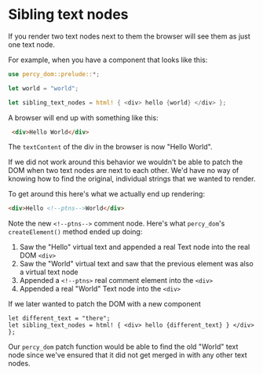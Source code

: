 # Sibling text nodes

If you render two text nodes next to them the browser will see them as just
one text node.

For example, when you have a component that looks like this:

```rust
use percy_dom::prelude::*;

let world = "world";

let sibling_text_nodes = html! { <div> hello {world} </div> };
```

A browser will end up with something like this:

```html
 <div>Hello World</div>
```

The `textContent` of the div in the browser is now "Hello World".

If we did not work around this behavior we wouldn't be able  to patch the DOM when two text nodes are next to each other.
We'd have no way of knowing how to find the original, individual strings that we wanted to render.

To get around this here's what we actually end up rendering:

```html
<div>Hello <!--ptns-->World</div>
```

Note the new `<!--ptns-->` comment node. Here's what `percy_dom`'s `createElement()` method ended up doing:

1. Saw the "Hello" virtual text and appended a real Text node into the real DOM `<div>`
2. Saw the "World" virtual text and saw that the previous element was also a virtual text node
3. Appended a `<!--ptns>` real comment element into the `<div>`
4. Appended a real "World" Text node into the `<div>`

If we later wanted to patch the DOM with a new component

```
let different_text = "there";
let sibling_text_nodes = html! { <div> hello {different_text} } </div> };
```

Our `percy_dom` patch function would be able to find the old "World" text node since we've ensured that it
did not get merged in with any other text nodes.
